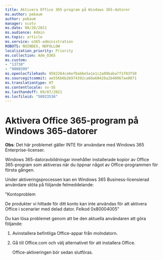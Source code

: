 ```yaml
---
title: Aktivera Office 365-program på Windows 365-datorer
ms.author: pebaum
author: pebaum
manager: scotv
ms.date: 08/26/2021
ms.audience: Admin
ms.topic: article
ms.service: o365-administration
ROBOTS: NOINDEX, NOFOLLOW
localization_priority: Priority
ms.collection: Adm_O365
ms.custom:
- "13738"
- "9008599"
ms.openlocfilehash: 9582264ce6ef8ab6e5a1e1c2a09baba7f1f03f50
ms.sourcegitcommit: ae556b6b26974392ca68a68426a2b40967ae0071
ms.translationtype: HT
ms.contentlocale: sv-SE
ms.lasthandoff: 09/07/2021
ms.locfileid: "58923536"
---
```

# <a name="activating-office-365-applications-on-windows-365-pcs"></a>Aktivera Office 365-program på Windows 365-datorer

**Obs**: Det här problemet gäller INTE för användare med Windows 365 Enterprise-licenser.

Windows 365-datoravbildningar innehåller installerade kopior av Office 365-program som aktiveras när du öppnar något av Office-programmen för första gången.

Under aktiveringsprocessen kan en Windows 365 Business-licensierad användare stöta på följande felmeddelande:

"Kontoproblem

De produkter vi hittade för ditt konto kan inte användas för att aktivera Office i scenarier med delad dator. Felkod 0x80004005"

Du kan lösa problemet genom att be den aktuella användaren att göra följande: 

1. Avinstallera befintliga Office-appar från molndatorn.
1. Gå till Office.com och välj alternativet för att installera Office.

    Office-aktiveringen bör sedan slutföras.
